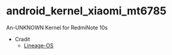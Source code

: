 # android_kernel_xiaomi_mt6785 
An-UNKNOWN Kernel for RedmiNote 10s
- Cradit 
    - [Lineage-OS](https://github.com/LineageOS/android_kernel_xiaomi_mt6785)
